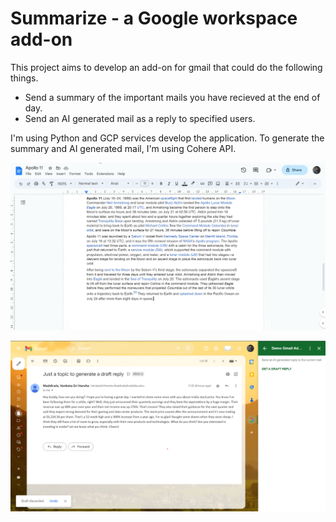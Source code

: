 # Summarize - a Google workspace add-on

This project aims to develop an add-on for gmail that could do the following things.


*   Send a summary of the important mails you have recieved at the end of day.
*   Send an AI generated mail as a reply to specified users.

I'm using Python and GCP services develop the application. To generate the summary and AI generated mail, I'm using Cohere API.

![Alt text](docs.gif?raw=true "Added summarize add-on docs")

![Alt text](gmail_ss.png?raw=true "Added Gmail add-on to generate AI generated draft")
